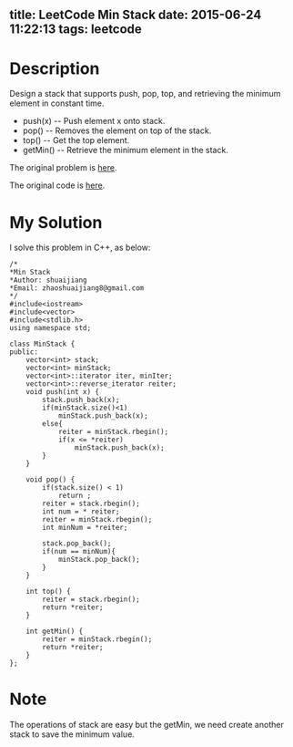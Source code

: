 title: LeetCode Min Stack
date: 2015-06-24 11:22:13
tags: leetcode
---

# Description
Design a stack that supports push, pop, top, and retrieving the minimum element in constant time.

- push(x) -- Push element x onto stack.
- pop() -- Removes the element on top of the stack.
- top() -- Get the top element.
- getMin() -- Retrieve the minimum element in the stack.

The original problem is [here](https://leetcode.com/problems/min-stack/ "Problem").

The original code is [here](https://github.com/shuaijiang/LeetCode/blob/master/MinStack.cpp "Code").
<!--more-->

# My Solution
I solve this problem in C++, as below:


	/*
	*Min Stack 
	*Author: shuaijiang
	*Email: zhaoshuaijiang8@gmail.com
	*/
	#include<iostream>
	#include<vector>
	#include<stdlib.h>
	using namespace std;
	
	class MinStack {
	public:
		vector<int> stack;
		vector<int> minStack;
		vector<int>::iterator iter, minIter;
		vector<int>::reverse_iterator reiter;
	    void push(int x) {
	        stack.push_back(x);
	        if(minStack.size()<1)
	        	minStack.push_back(x);
	        else{
	        	reiter = minStack.rbegin();
	        	if(x <= *reiter)
	        		minStack.push_back(x);
	        }
	    }
	
	    void pop() {
	    	if(stack.size() < 1)
				return ; 
	        reiter = stack.rbegin();
	        int num = * reiter;
	        reiter = minStack.rbegin();
	        int minNum = *reiter;
	        
	        stack.pop_back();
	        if(num == minNum){
	        	minStack.pop_back();
	        }
	    }
	
	    int top() {
	        reiter = stack.rbegin();
	        return *reiter;
	    }
	
	    int getMin() {
	        reiter = minStack.rbegin();
	        return *reiter;
	    }
	};


# Note
The operations of stack are easy but the getMin, we need create another stack to save the minimum value.
